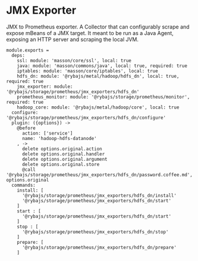
# JMX Exporter

JMX to Prometheus exporter.
A Collector that can configurably scrape and expose mBeans of a JMX target. 
It meant to be run as a Java Agent, exposing an HTTP server and scraping the local JVM.

    module.exports =
      deps:
        ssl: module: 'masson/core/ssl', local: true
        java: module: 'masson/commons/java', local: true, required: true
        iptables: module: 'masson/core/iptables', local: true
        hdfs_dn: module: '@rybajs/metal/hadoop/hdfs_dn', local: true, required: true
        jmx_exporter: module: '@rybajs/storage/prometheus/jmx_exporters/hdfs_dn'
        prometheus_monitor: module: '@rybajs/storage/prometheus/monitor', required: true
        hadoop_core: module: '@rybajs/metal/hadoop/core', local: true
      configure: '@rybajs/storage/prometheus/jmx_exporters/hdfs_dn/configure'
      plugin: ({options}) ->
        @before
          action: ['service']
          name: 'hadoop-hdfs-datanode'
        , ->
          delete options.original.action
          delete options.original.handler
          delete options.original.argument
          delete options.original.store
          @call '@rybajs/storage/prometheus/jmx_exporters/hdfs_dn/password.coffee.md', options.original
      commands:
        install: [
          '@rybajs/storage/prometheus/jmx_exporters/hdfs_dn/install'
          '@rybajs/storage/prometheus/jmx_exporters/hdfs_dn/start'
        ]
        start : [
          '@rybajs/storage/prometheus/jmx_exporters/hdfs_dn/start'
        ]
        stop : [
          '@rybajs/storage/prometheus/jmx_exporters/hdfs_dn/stop'
        ]
        prepare: [
          '@rybajs/storage/prometheus/jmx_exporters/hdfs_dn/prepare'
        ]
